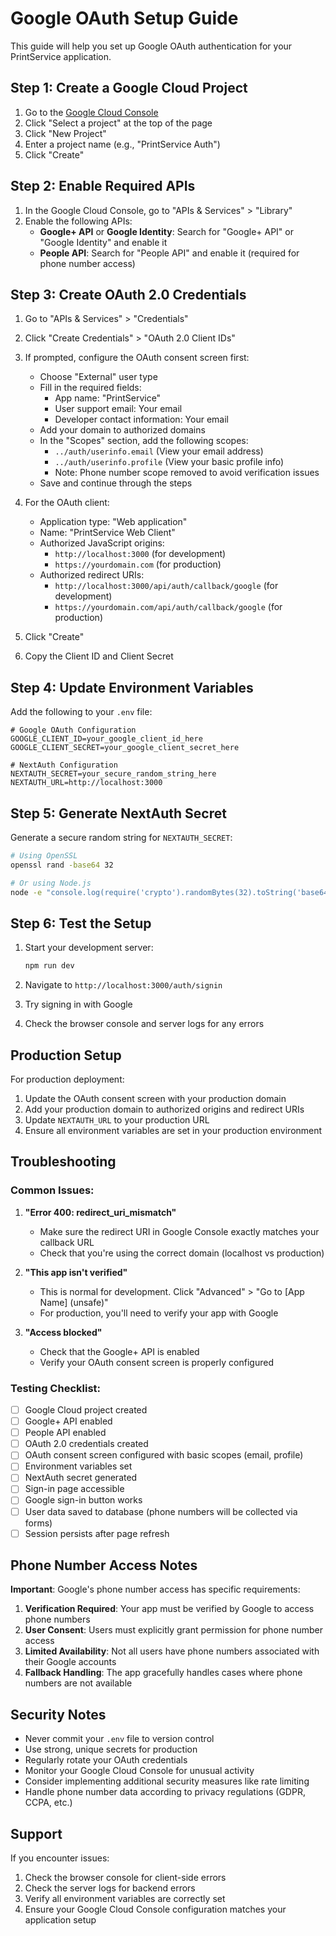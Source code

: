 # Google OAuth Setup Guide

This guide will help you set up Google OAuth authentication for your PrintService application.

## Step 1: Create a Google Cloud Project

1. Go to the [Google Cloud Console](https://console.cloud.google.com/)
2. Click "Select a project" at the top of the page
3. Click "New Project"
4. Enter a project name (e.g., "PrintService Auth")
5. Click "Create"

## Step 2: Enable Required APIs

1. In the Google Cloud Console, go to "APIs & Services" > "Library"
2. Enable the following APIs:
   - **Google+ API** or **Google Identity**: Search for "Google+ API" or "Google Identity" and enable it
   - **People API**: Search for "People API" and enable it (required for phone number access)

## Step 3: Create OAuth 2.0 Credentials

1. Go to "APIs & Services" > "Credentials"
2. Click "Create Credentials" > "OAuth 2.0 Client IDs"
3. If prompted, configure the OAuth consent screen first:
   - Choose "External" user type
   - Fill in the required fields:
     - App name: "PrintService"
     - User support email: Your email
     - Developer contact information: Your email
   - Add your domain to authorized domains
   - In the "Scopes" section, add the following scopes:
     - `../auth/userinfo.email` (View your email address)
     - `../auth/userinfo.profile` (View your basic profile info)
     - Note: Phone number scope removed to avoid verification issues
   - Save and continue through the steps

4. For the OAuth client:
   - Application type: "Web application"
   - Name: "PrintService Web Client"
   - Authorized JavaScript origins:
     - `http://localhost:3000` (for development)
     - `https://yourdomain.com` (for production)
   - Authorized redirect URIs:
     - `http://localhost:3000/api/auth/callback/google` (for development)
     - `https://yourdomain.com/api/auth/callback/google` (for production)

5. Click "Create"
6. Copy the Client ID and Client Secret

## Step 4: Update Environment Variables

Add the following to your `.env` file:

```env
# Google OAuth Configuration
GOOGLE_CLIENT_ID=your_google_client_id_here
GOOGLE_CLIENT_SECRET=your_google_client_secret_here

# NextAuth Configuration
NEXTAUTH_SECRET=your_secure_random_string_here
NEXTAUTH_URL=http://localhost:3000
```

## Step 5: Generate NextAuth Secret

Generate a secure random string for `NEXTAUTH_SECRET`:

```bash
# Using OpenSSL
openssl rand -base64 32

# Or using Node.js
node -e "console.log(require('crypto').randomBytes(32).toString('base64'))"
```

## Step 6: Test the Setup

1. Start your development server:
   ```bash
   npm run dev
   ```

2. Navigate to `http://localhost:3000/auth/signin`
3. Try signing in with Google
4. Check the browser console and server logs for any errors

## Production Setup

For production deployment:

1. Update the OAuth consent screen with your production domain
2. Add your production domain to authorized origins and redirect URIs
3. Update `NEXTAUTH_URL` to your production URL
4. Ensure all environment variables are set in your production environment

## Troubleshooting

### Common Issues:

1. **"Error 400: redirect_uri_mismatch"**
   - Make sure the redirect URI in Google Console exactly matches your callback URL
   - Check that you're using the correct domain (localhost vs production)

2. **"This app isn't verified"**
   - This is normal for development. Click "Advanced" > "Go to [App Name] (unsafe)"
   - For production, you'll need to verify your app with Google

3. **"Access blocked"**
   - Check that the Google+ API is enabled
   - Verify your OAuth consent screen is properly configured

### Testing Checklist:

- [ ] Google Cloud project created
- [ ] Google+ API enabled
- [ ] People API enabled
- [ ] OAuth 2.0 credentials created
- [ ] OAuth consent screen configured with basic scopes (email, profile)
- [ ] Environment variables set
- [ ] NextAuth secret generated
- [ ] Sign-in page accessible
- [ ] Google sign-in button works
- [ ] User data saved to database (phone numbers will be collected via forms)
- [ ] Session persists after page refresh

## Phone Number Access Notes

**Important**: Google's phone number access has specific requirements:

1. **Verification Required**: Your app must be verified by Google to access phone numbers
2. **User Consent**: Users must explicitly grant permission for phone number access
3. **Limited Availability**: Not all users have phone numbers associated with their Google accounts
4. **Fallback Handling**: The app gracefully handles cases where phone numbers are not available

## Security Notes

- Never commit your `.env` file to version control
- Use strong, unique secrets for production
- Regularly rotate your OAuth credentials
- Monitor your Google Cloud Console for unusual activity
- Consider implementing additional security measures like rate limiting
- Handle phone number data according to privacy regulations (GDPR, CCPA, etc.)

## Support

If you encounter issues:
1. Check the browser console for client-side errors
2. Check the server logs for backend errors
3. Verify all environment variables are correctly set
4. Ensure your Google Cloud Console configuration matches your application setup
